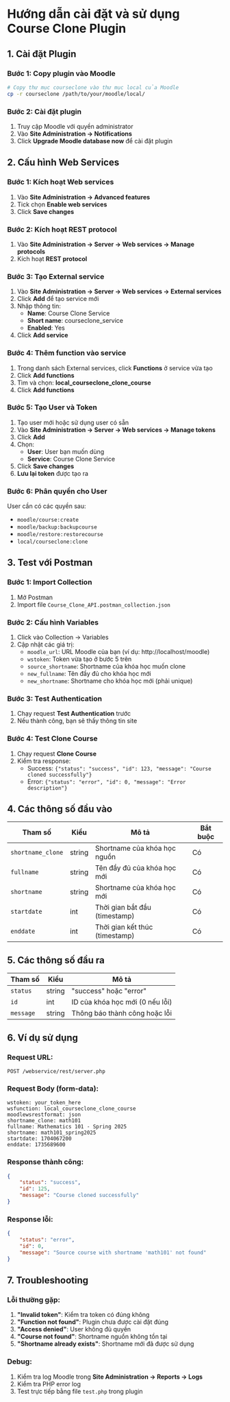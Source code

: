 # Hướng dẫn cài đặt và sử dụng Course Clone Plugin

## 1. Cài đặt Plugin

### Bước 1: Copy plugin vào Moodle
```bash
# Copy thư mục courseclone vào thư mục local của Moodle
cp -r courseclone /path/to/your/moodle/local/
```

### Bước 2: Cài đặt plugin
1. Truy cập Moodle với quyền administrator
2. Vào **Site Administration → Notifications**
3. Click **Upgrade Moodle database now** để cài đặt plugin

## 2. Cấu hình Web Services

### Bước 1: Kích hoạt Web services
1. Vào **Site Administration → Advanced features**
2. Tick chọn **Enable web services**
3. Click **Save changes**

### Bước 2: Kích hoạt REST protocol
1. Vào **Site Administration → Server → Web services → Manage protocols**
2. Kích hoạt **REST protocol**

### Bước 3: Tạo External service
1. Vào **Site Administration → Server → Web services → External services**
2. Click **Add** để tạo service mới
3. Nhập thông tin:
   - **Name**: Course Clone Service
   - **Short name**: courseclone_service
   - **Enabled**: Yes
4. Click **Add service**

### Bước 4: Thêm function vào service
1. Trong danh sách External services, click **Functions** ở service vừa tạo
2. Click **Add functions**
3. Tìm và chọn: **local_courseclone_clone_course**
4. Click **Add functions**

### Bước 5: Tạo User và Token
1. Tạo user mới hoặc sử dụng user có sẵn
2. Vào **Site Administration → Server → Web services → Manage tokens**
3. Click **Add**
4. Chọn:
   - **User**: User bạn muốn dùng
   - **Service**: Course Clone Service
5. Click **Save changes**
6. **Lưu lại token** được tạo ra

### Bước 6: Phân quyền cho User
User cần có các quyền sau:
- `moodle/course:create`
- `moodle/backup:backupcourse` 
- `moodle/restore:restorecourse`
- `local/courseclone:clone`

## 3. Test với Postman

### Bước 1: Import Collection
1. Mở Postman
2. Import file `Course_Clone_API.postman_collection.json`

### Bước 2: Cấu hình Variables
1. Click vào Collection → Variables
2. Cập nhật các giá trị:
   - `moodle_url`: URL Moodle của bạn (ví dụ: http://localhost/moodle)
   - `wstoken`: Token vừa tạo ở bước 5 trên
   - `source_shortname`: Shortname của khóa học muốn clone
   - `new_fullname`: Tên đầy đủ cho khóa học mới
   - `new_shortname`: Shortname cho khóa học mới (phải unique)

### Bước 3: Test Authentication
1. Chạy request **Test Authentication** trước
2. Nếu thành công, bạn sẽ thấy thông tin site

### Bước 4: Test Clone Course
1. Chạy request **Clone Course**
2. Kiểm tra response:
   - Success: `{"status": "success", "id": 123, "message": "Course cloned successfully"}`
   - Error: `{"status": "error", "id": 0, "message": "Error description"}`

## 4. Các thông số đầu vào

| Tham số | Kiểu | Mô tả | Bắt buộc |
|---------|------|-------|----------|
| `shortname_clone` | string | Shortname của khóa học nguồn | Có |
| `fullname` | string | Tên đầy đủ của khóa học mới | Có |
| `shortname` | string | Shortname của khóa học mới | Có |
| `startdate` | int | Thời gian bắt đầu (timestamp) | Có |
| `enddate` | int | Thời gian kết thúc (timestamp) | Có |

## 5. Các thông số đầu ra

| Tham số | Kiểu | Mô tả |
|---------|------|-------|
| `status` | string | "success" hoặc "error" |
| `id` | int | ID của khóa học mới (0 nếu lỗi) |
| `message` | string | Thông báo thành công hoặc lỗi |

## 6. Ví dụ sử dụng

### Request URL:
```
POST /webservice/rest/server.php
```

### Request Body (form-data):
```
wstoken: your_token_here
wsfunction: local_courseclone_clone_course
moodlewsrestformat: json
shortname_clone: math101
fullname: Mathematics 101 - Spring 2025
shortname: math101_spring2025
startdate: 1704067200
enddate: 1735689600
```

### Response thành công:
```json
{
    "status": "success",
    "id": 125,
    "message": "Course cloned successfully"
}
```

### Response lỗi:
```json
{
    "status": "error",
    "id": 0,
    "message": "Source course with shortname 'math101' not found"
}
```

## 7. Troubleshooting

### Lỗi thường gặp:

1. **"Invalid token"**: Kiểm tra token có đúng không
2. **"Function not found"**: Plugin chưa được cài đặt đúng
3. **"Access denied"**: User không đủ quyền
4. **"Course not found"**: Shortname nguồn không tồn tại
5. **"Shortname already exists"**: Shortname mới đã được sử dụng

### Debug:
1. Kiểm tra log Moodle trong **Site Administration → Reports → Logs**
2. Kiểm tra PHP error log
3. Test trực tiếp bằng file `test.php` trong plugin